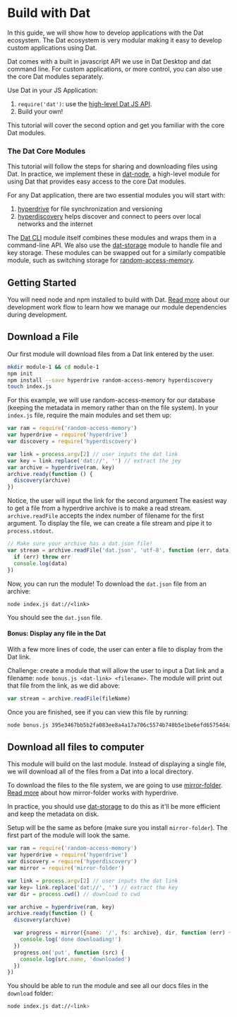 # Build with Dat

In this guide, we will show how to develop applications with the Dat ecosystem. The Dat ecosystem is very modular making it easy to develop custom applications using Dat.

Dat comes with a built in javascript API we use in Dat Desktop and dat command line. For custom applications, or more control, you can also use the core Dat modules separately.

Use Dat in your JS Application:

1. `require('dat')`: use the [high-level Dat JS API](https://github.com/datproject/dat-node).
2. Build your own!

This tutorial will cover the second option and get you familiar with the core Dat modules.

### The Dat Core Modules

This tutorial will follow the steps for sharing and downloading files using Dat. In practice, we implement these in [dat-node](https://github.com/datproject/dat-node), a high-level module for using Dat that provides easy access to the core Dat modules.

For any Dat application, there are two essential modules you will start with:

1. [hyperdrive](https://npmjs.org/hyperdrive) for file synchronization and versioning
2. [hyperdiscovery](https://npmjs.org/hyperdiscovery) helps discover and connect to peers over local networks and the internet

The [Dat CLI](https://npmjs.org/dat) module itself combines these modules and wraps them in a command-line API. We also use the [dat-storage](https://github.com/datproject/dat-storage) module to handle file and key storage. These modules can be swapped out for a similarly compatible module, such as switching storage for [random-access-memory](https://github.com/mafintosh/random-access-memory).

## Getting Started

You will need node and npm installed to build with Dat. [Read more](https://github.com/datproject/dat/blob/master/CONTRIBUTING.md#development-workflow) about our development work flow to learn how we manage our module dependencies during development.

## Download a File

Our first module will download files from a Dat link entered by the user.

```bash
mkdir module-1 && cd module-1
npm init
npm install --save hyperdrive random-access-memory hyperdiscovery
touch index.js
```

For this example, we will use random-access-memory for our database (keeping the metadata in memory rather than on the file system). In your `index.js` file, require the main modules and set them up:

```js
var ram = require('random-access-memory')
var hyperdrive = require('hyperdrive')
var discovery = require('hyperdiscovery')

var link = process.argv[2] // user inputs the dat link
var key = link.replace('dat://', '') // extract the jey
var archive = hyperdrive(ram, key) 
archive.ready(function () {
  discovery(archive)
})
```

Notice, the user will input the link for the second argument The easiest way to get a file from a hyperdrive archive is to make a read stream. `archive.readFile` accepts the index number of filename for the first argument. To display the file, we can create a file stream and pipe it to `process.stdout`.

```js
// Make sure your archive has a dat.json file!
var stream = archive.readFile('dat.json', 'utf-8', function (err, data) {
  if (err) throw err
  console.log(data)
})
```

Now, you can run the module! To download the `dat.json` file from an archive:

```
node index.js dat://<link>
```

You should see the `dat.json` file.

#### Bonus: Display any file in the Dat

With a few more lines of code, the user can enter a file to display from the Dat link.

Challenge: create a module that will allow the user to input a Dat link and a filename: `node bonus.js <dat-link> <filename>`. The module will print out that file from the link, as we did above:

```js
var stream = archive.readFile(fileName)
```

Once you are finished, see if you can view this file by running:

```bash
node bonus.js 395e3467bb5b2fa083ee8a4a17a706c5574b740b5e1be6efd65754d4ab7328c2 readme.md
```

## Download all files to computer

This module will build on the last module. Instead of displaying a single file, we will download all of the files from a Dat into a local directory.

To download the files to the file system, we are going to use [mirror-folder](https://github.com/mafintosh/mirror-folder). [Read more](/using-fs) about how mirror-folder works with hyperdrive.

In practice, you should use [dat-storage](https://github.com/datproject/dat-storage) to do this as it'll be more efficient and keep the metadata on disk.

Setup will be the same as before (make sure you install `mirror-folder`). The first part of the module will look the same.

```js
var ram = require('random-access-memory')
var hyperdrive = require('hyperdrive')
var discovery = require('hyperdiscovery')
var mirror = require('mirror-folder')

var link = process.argv[2] // user inputs the dat link
var key= link.replace('dat://', '') // extract the key
var dir = process.cwd() // download to cwd

var archive = hyperdrive(ram, key)
archive.ready(function () {
  discovery(archive)

  var progress = mirror({name: '/', fs: archive}, dir, function (err) {
    console.log('done downloading!')
  })
  progress.on('put', function (src) {
    console.log(src.name, 'downloaded')
  })
})
```

You should be able to run the module and see all our docs files in the `download` folder:

```bash
node index.js dat://<link>
```

